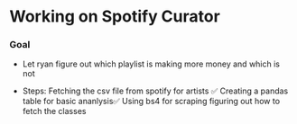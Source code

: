 # Working on Spotify Curator
### Goal
* Let ryan figure out which playlist is making more money and which is not

* Steps:
Fetching the csv file from spotify for artists ✅
Creating a pandas table for basic ananlysis✅
Using bs4 for scraping
figuring out how to fetch the classes


